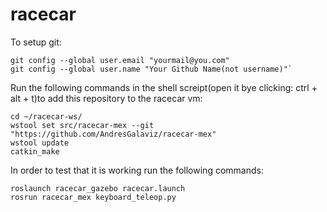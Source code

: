 # racecar
To setup git: 
```
git config --global user.email "yourmail@you.com"
git config --global user.name "Your Github Name(not username)"`
```
Run the following commands in the shell screipt(open it bye clicking: ctrl + alt + t)to add this repository to the racecar vm:
```
cd ~/racecar-ws/
wstool set src/racecar-mex --git "https://github.com/AndresGalaviz/racecar-mex"
wstool update
catkin_make
```

In order to test that it is working run the following commands:
```
roslaunch racecar_gazebo racecar.launch
rosrun racecar_mex keyboard_teleop.py
```
